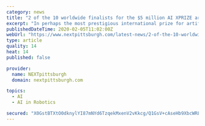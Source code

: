 ```yaml
---
category: news
title: "2 of the 10 worldwide finalists for the $5 million AI XPRIZE are from Pittsburgh"
excerpt: "In perhaps the most prestigious international prize for artificial intelligence, Pittsburgh has more finalists than any other city ... “It’s also far, far cheaper than San Francisco to start a business,” adds Cook. They’re already developing newer versions of TrashBot for other roles. “We’re working on units that will be able ..."
publishedDateTime: 2020-02-05T11:02:00Z
webUrl: "https://www.nextpittsburgh.com/latest-news/2-of-the-10-worldwide-finalists-for-the-5-million-ai-xprize-are-from-pittsburgh/"
type: article
quality: 14
heat: 14
published: false

provider:
  name: NEXTpittsburgh
  domain: nextpittsburgh.com

topics:
  - AI
  - AI in Robotics

secured: "X0GstBTXtO0dknylYI87mNYd6TzqekMxenV2vKkcg/Q1GsV+cAseHb9XbcWRLDd2t2Ejpq2IUBZ8uQlB7The3AGRuLmxyTVORXRHsAE0LApkIeOjntImUjGfEpTeObxVKE+sy5f8h6i+QvBUrM99cTzsCjeOmPOnCdIEQYQt3FQcTxN2ZTHWrKQetj2WgTor0N4GOXlmgYxLVF9oMzkEWCnxTQ2jaUcHQh6PkurPK3Mkjd7bqQUQN3lpV5clWFYC5f8aM3euykHzaz/8zUI3Y7PgCae2SSnMU4H1opjYVNU0VzChMr/nVon1KUlRRb6oZ7XKLaB8kQcrgY3HNl7ORjbxclpS4XTZ2UP49TVAEaN1UawBjEDMDoucr50FbIJ0bJqgpmnFdVLJQLfx+vxM/xT1zxf4jpLA/xgMjcy8r2tVKrPY5S680RhCdSyosXZf1hhixWCMvVENdQg80owSBDyTHpgOQPwJZzdzeVRSTp8=;ThDxXj61yOTUw5HT+msbfA=="
---
```


